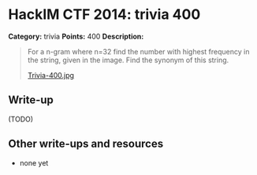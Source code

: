 # HackIM CTF 2014: trivia 400

**Category:** trivia
**Points:** 400
**Description:**

> For a n-gram where n=32 find the number with highest frequency in the string, given in the image. Find the synonym of this string.
>
> [Trivia-400.jpg](Trivia-400.jpg)

## Write-up

(TODO)

## Other write-ups and resources

* none yet
